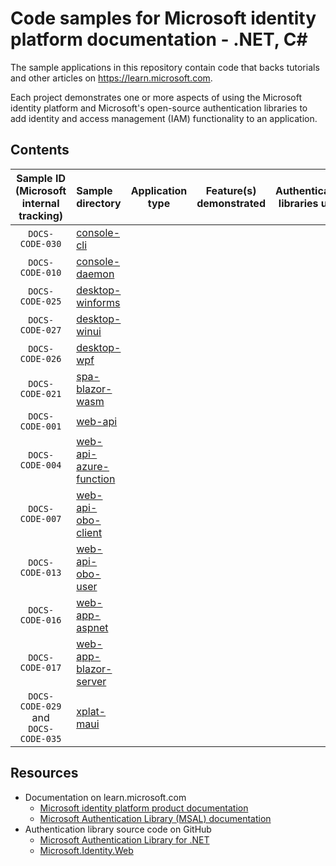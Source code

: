 # Code samples for Microsoft identity platform documentation - .NET, C\#

The sample applications in this repository contain code that backs tutorials and other articles on https://learn.microsoft.com.

Each project demonstrates one or more aspects of using the Microsoft identity platform and Microsoft's open-source authentication libraries to add identity and access management (IAM) functionality to an application.

## Contents

| Sample ID <br/>(Microsoft internal tracking) | Sample directory                                    | Application type | Feature(s) demonstrated | Authentication libraries used |
|:--------------------------------------------:|:----------------------------------------------------|------------------|-------------------------|-------------------------------|
| `DOCS-CODE-030`                              | [console-cli](./console-cli)                        |                  |                         |                               |
| `DOCS-CODE-010`                              | [console-daemon](./console-daemon)                  |                  |                         |                               |
| `DOCS-CODE-025`                              | [desktop-winforms](./desktop-winforms/)             |                  |                         |                               |
| `DOCS-CODE-027`                              | [desktop-winui](./desktop-winui/)                   |                  |                         |                               |
| `DOCS-CODE-026`                              | [desktop-wpf](./desktop-wpf/)                       |                  |                         |                               |
| `DOCS-CODE-021`                              | [spa-blazor-wasm](./spa-blazor-wasm/)               |                  |                         |                               |
| `DOCS-CODE-001`                              | [web-api](./web-api/)                               |                  |                         |                               |
| `DOCS-CODE-004`                              | [web-api-azure-function](./web-api-azure-function/) |                  |                         |                               |
| `DOCS-CODE-007`                              | [web-api-obo-client](./web-api-obo-client/)         |                  |                         |                               |
| `DOCS-CODE-013`                              | [web-api-obo-user](./web-api-obo-user/)             |                  |                         |                               |
| `DOCS-CODE-016`                              | [web-app-aspnet](./web-app-aspnet/)                 |                  |                         |                               |
| `DOCS-CODE-017`                              | [web-app-blazor-server](./web-app-blazor-server/)   |                  |                         |                               |
| `DOCS-CODE-029` and<br/> `DOCS-CODE-035`     | [xplat-maui](./xplat-maui/)                         |                  |                         |                               |

## Resources

- Documentation on learn.microsoft.com
  - [Microsoft identity platform product documentation](https://learn.microsoft.com/azure/active-directory/develop/)
  - [Microsoft Authentication Library (MSAL) documentation](https://learn.microsoft.com/azure/active-directory/develop/msal-overview)
- Authentication library source code on GitHub
  - [Microsoft Authentication Library for .NET](https://github.com/AzureAD/microsoft-authentication-library-for-dotnet)
  - [Microsoft.Identity.Web](https://github.com/AzureAD/microsoft-identity-web)
